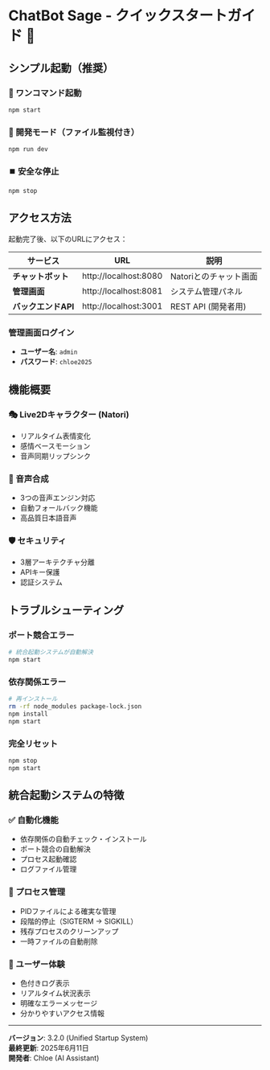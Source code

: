 # ChatBot Sage - クイックスタートガイド 🚀

## シンプル起動（推奨）

### 🎯 ワンコマンド起動
```bash
npm start
```

### 🔧 開発モード（ファイル監視付き）
```bash
npm run dev
```

### ⏹️ 安全な停止
```bash
npm stop
```

## アクセス方法

起動完了後、以下のURLにアクセス：

| サービス | URL | 説明 |
|----------|-----|------|
| **チャットボット** | http://localhost:8080 | Natoriとのチャット画面 |
| **管理画面** | http://localhost:8081 | システム管理パネル |
| **バックエンドAPI** | http://localhost:3001 | REST API (開発者用) |

### 管理画面ログイン
- **ユーザー名**: `admin`
- **パスワード**: `chloe2025`

## 機能概要

### 🎭 Live2Dキャラクター (Natori)
- リアルタイム表情変化
- 感情ベースモーション
- 音声同期リップシンク

### 🎵 音声合成
- 3つの音声エンジン対応
- 自動フォールバック機能
- 高品質日本語音声

### 🛡️ セキュリティ
- 3層アーキテクチャ分離
- APIキー保護
- 認証システム

## トラブルシューティング

### ポート競合エラー
```bash
# 統合起動システムが自動解決
npm start
```

### 依存関係エラー
```bash
# 再インストール
rm -rf node_modules package-lock.json
npm install
npm start
```

### 完全リセット
```bash
npm stop
npm start
```

## 統合起動システムの特徴

### ✅ 自動化機能
- 依存関係の自動チェック・インストール
- ポート競合の自動解決
- プロセス起動確認
- ログファイル管理

### 🔧 プロセス管理
- PIDファイルによる確実な管理
- 段階的停止（SIGTERM → SIGKILL）
- 残存プロセスのクリーンアップ
- 一時ファイルの自動削除

### 🎨 ユーザー体験
- 色付きログ表示
- リアルタイム状況表示
- 明確なエラーメッセージ
- 分かりやすいアクセス情報

---

**バージョン**: 3.2.0 (Unified Startup System)  
**最終更新**: 2025年6月11日  
**開発者**: Chloe (AI Assistant)
